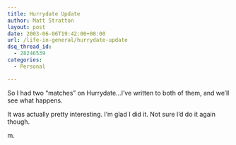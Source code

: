 ```yaml
---
title: Hurrydate Update
author: Matt Stratton
layout: post
date: 2003-06-06T19:42:00+00:00
url: /life-in-general/hurrydate-update
dsq_thread_id:
  - 28246539
categories:
  - Personal

---
```

So I had two &#8220;matches&#8221; on Hurrydate&#8230;I&#8217;ve written to both of them, and we&#8217;ll see what happens.

It was actually pretty interesting. I&#8217;m glad I did it. Not sure I&#8217;d do it again though.

m.